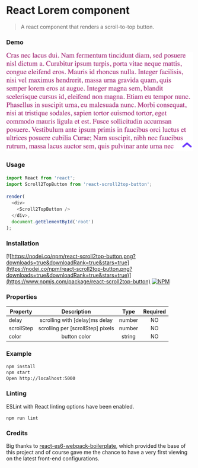 # React Lorem component
> A react component that renders a scroll-to-top button.

### Demo
<p align="center">
  <img  src="demo.gif" alt="Demo" />
</p>

### Usage

```javascript
import React from 'react';
import Scroll2TopButton from 'react-scroll2top-button';

render(
  <div>
    <Scroll2TopButton />
  </div>,
  document.getElementById('root')
);
```
 
### Installation
[![https://nodei.co/npm/react-scroll2top-button.png?downloads=true&downloadRank=true&stars=true](https://nodei.co/npm/react-scroll2top-button.png?downloads=true&downloadRank=true&stars=true)](https://www.npmjs.com/package/react-scroll2top-button) [![NPM](https://nodei.co/npm-dl/react-scroll2top-button.png?months=6&height=2)](https://nodei.co/npm/react-scroll2top-button.js)

### Properties

| Property       |              Description              |  Type  | Required |
|----------------|:-------------------------------------:|:------:|:--------:|
| delay      |   scrolling with [delay]ms delay  | number |    NO    |
| scrollStep | scrolling per [scrollStep] pixels | number |    NO    |
| color          |              button color             | string |    NO    |

### Example

```
npm install
npm start
Open http://localhost:5000
```

### Linting

ESLint with React linting options have been enabled.

```
npm run lint
```

### Credits
Big thanks to [react-es6-webpack-boilerplate](https://github.com/vasanthk/react-es6-webpack-boilerplate), which provided the base of this project and of course gave me the chance to have a very first viewing on the latest front-end configurations.
